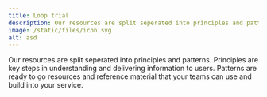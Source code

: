 ```yaml
---
title: Loop trial
description: Our resources are split seperated into principles and patterns. Principles are key steps in understanding and delivering information to users. Patterns are ready to go resources and reference material that your teams can use and build into your service.
image: /static/files/icon.svg
alt: asd
---
```


Our resources are split seperated into principles and patterns. Principles are key steps in understanding and delivering information to users. Patterns are ready to go resources and reference material that your teams can use and build into your service.
